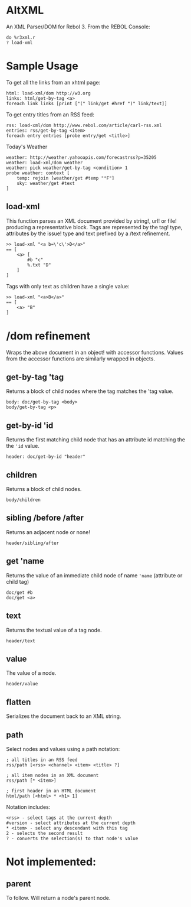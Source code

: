 AltXML
======

An XML Parser/DOM for Rebol 3. From the REBOL Console:

```rebol
do %r3xml.r
? load-xml
```

Sample Usage
============

To get all the links from an xhtml page:

```rebol
html: load-xml/dom http://w3.org
links: html/get-by-tag <a>
foreach link links [print ["(" link/get #href ")" link/text]]
```

To get entry titles from an RSS feed:

```rebol
rss: load-xml/dom http://www.rebol.com/article/carl-rss.xml
entries: rss/get-by-tag <item>
foreach entry entries [probe entry/get <title>]
```

Today's Weather

```rebol
weather: http://weather.yahooapis.com/forecastrss?p=35205
weather: load-xml/dom weather
weather: pick weather/get-by-tag <condition> 1
probe weather: context [
    temp: rejoin [weather/get #temp "°F"]
    sky: weather/get #text
]
```

load-xml
--------

This function parses an XML document provided by string!, url! or file! producing a representative block. Tags are represented by the tag! type, attributes by the issue! type and text prefixed by a /text refinement.

```rebol
>> load-xml "<a b=\'c\'>D</a>"
== [
    <a> [
        #b "c"
        %.txt "D"
    ]
]
```

Tags with only text as children have a single value:

```rebol
>> load-xml "<a>B</a>"
== [
    <a> "B"
]
```

/dom refinement
===============

Wraps the above document in an object! with accessor functions.  Values from the accessor functions are similarly wrapped in objects.

get-by-tag 'tag
---------------

Returns a block of child nodes where the tag matches the 'tag value.

```rebol
body: doc/get-by-tag <body>
body/get-by-tag <p>
```

get-by-id 'id
-------------

Returns the first matching child node that has an attribute id matching the the `'id` value.

```rebol
header: doc/get-by-id "header"
```

children
--------

Returns a block of child nodes.

```rebol
body/children
```

sibling /before /after
----------------------

Returns an adjacent node or none!

```rebol
header/sibling/after
```

get 'name
---------

Returns the value of an immediate child node of name `'name` (attribute or child tag)

```rebol
doc/get #b
doc/get <a>
```

text
----

Returns the textual value of a tag node.

```rebol
header/text
```

value
-----

The value of a node.

```rebol
header/value
```

flatten
-------

Serializes the document back to an XML string.

path
----

Select nodes and values using a path notation:

```rebol
; all titles in an RSS feed
rss/path [<rss> <channel> <item> <title> ?]

; all item nodes in an XML document
rss/path [* <item>]

; first header in an HTML document
html/path [<html> * <h1> 1]
```

Notation includes:

```rebol
<rss> - select tags at the current depth
#version - select attributes at the current depth
* <item> - select any descendant with this tag
2 - selects the second result  
? - converts the selection(s) to that node's value
```

Not implemented:
================

parent
------

To follow. Will return a node's parent node.
